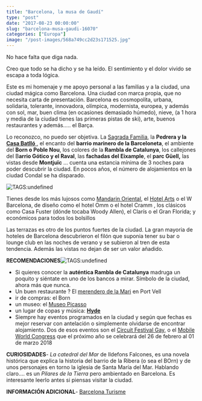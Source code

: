 ```yaml
---
title: "Barcelona, la musa de Gaudí"
type: "post"
date: "2017-08-23 00:00:00"
slug: "barcelona-musa-gaudi-16070"
categories: ["Europa"]
image: "/post-images/568a749cc2d23s171525.jpg"
---
```


   
  
No hace falta que diga nada.  
  
Creo que todo se ha dicho y se ha leído. El sentimiento y el dolor vivido se escapa a toda lógica.  
  
Este es mi homenaje y me apoyo personal a las familias y a la ciudad, una ciudad mágica como Barcelona. Una ciudad con marca propia, que no necesita carta de presentación. Barcelona es cosmopolita, urbana, solidaria, tolerante, innovadora, olímpica, modernista, europea, y además con sol, mar, buen clima (en ocasiones demasiado húmedo), nieve, (a 1 hora y media de la ciudad tienes las primeras pistas de ski), arte, buenos restaurantes y además..... el Barça.  
  
Lo reconozco, no puedo ser objetiva. La [Sagrada Familia](http://www.missviajes.com/sagrada-familia-122034), la **Pedrera y la [Casa Batlló](http://www.missviajes.com/la-casa-batllo-528424)**[ ](http://www.missviajes.com/la-casa-batllo-528424), el encanto del **barrio marinero de la Barceloneta**, el ambiente del **Born o Poble Nou**, los colores de la **Rambla de Catalunya**, los callejones del B**arrio Gótico y el Raval**, las **fachadas del Eixample**, el **parc Güell,** las vistas desde **Montjuïc** ... cuenta una estancia mínima de 3 noches para poder descubrir la ciudad. En pocos años, el número de alojamientos en la ciudad Condal se ha disparado.  
  
![ TAGS:undefined](/post-images/568a749cc2d23s171525.jpg "panorámica del barrio de la Barceloneta")  
  
Tienes desde los más lujosos como [ Mandarin Oriental](http://www.missviajes.com/hotel-mandarin-oriental-barcelona-2256373), el [ Hotel Arts](http://www.missviajes.com/hotel-arts-barcelona-5-lujo-vistas-mar-1222334) o el W Barcelona, de diseño como el hotel Omm o el hotel Cramm , los clásicos como Casa Fuster (dónde tocaba Woody Allen), el Clarís o el Gran Florida; y económicos para todos los bolsillos  
  
Las terrazas es otro de los puntos fuertes de la ciudad. La gran mayoria de hoteles de Barcelona descubrieron el filón que suponia tener su bar o lounge club en las noches de verano y se subieron al tren de esta tendencia. Además las vistas no dejan de ser un valor añadido.  
  
**RECOMENDACIONES**![ TAGS:undefined](/post-images/16070-17764.jpg "plaza real by notarivs")

- Si quieres conocer la **auténtica Rambla de Catalunya** madruga un poquito y siéntate en uno de los bancos a mirar. Símbolo de la ciudad, ahora más que nunca.
- Un buen restaurante ? El [merendero de la Mari](http://www.merenderodelamari.com/) en Port Vell
- ir de compras: el Born
- un museo: el [Museo Picasso](http://www.museupicasso.bcn.es/cast/index_cast.htm)
- un lugar de copas y música: **[Hyde](http://hydebcn.com/)**
- Siempre hay eventos programados en la ciudad y según que fechas es mejor reservar con antelación o simplemente olvidarse de encontrar alojamiento. Dos de esos eventos son el [Circuit Festival Gay,](https://circuitfestival.net/barcelona/) o el [ Mobile World Congress](https://www.mobileworldcongress.com/) que el próximo año se celebrará del 26 de febrero al 01 de marzo 2018

**CURIOSIDADES**- *La catedral del Mar* de Ildefons Falcones, es una novela histórica que explica la historia del barrio de la Ribera (o sea el BOrn) y de unos personajes en torno la iglesia de Santa María del Mar. Hablando claro.... es un *Pilares de la Tierra* pero ambientado en Barcelona. Es interesante leerlo antes si piensas visitar la ciudad.

**INFORMACIÓN ADICIONAL**- [Barcelona Turisme](http://www.barcelonaturisme.com/wv3/es/)